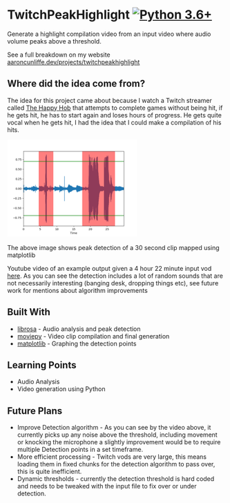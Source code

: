 # TwitchPeakHighlight [![Python 3.6+](https://img.shields.io/badge/python-3.6-blue.svg)](https://www.python.org/downloads/release/python-360/)

Generate a highlight compilation video from an input video where audio volume peaks above a threshold.

See a full breakdown on my website [aaroncunliffe.dev/projects/twitchpeakhighlight](https://aaroncunliffe.dev/projects/twitchpeakhighlight)

## Where did the idea come from?
The idea for this project came about because I watch a Twitch streamer called [The Happy Hob](https://twitch.tv/the_happy_hob)
that attempts to complete games without being hit, if he gets hit, he has to start again and loses hours of progress.
He gets quite vocal when he gets hit, I had the idea that I could make a compilation of his hits.

<img src="https://github.com/aaroncunliffe/TwitchPeakHighlight/blob/master/output/waveform.png?raw=true" width="300"> 

The above image shows peak detection of a 30 second clip mapped using matplotlib

Youtube video of an example output given a 4 hour 22 minute input vod [here](https://www.youtube.com/watch?v=lkPgpP4K-r0&feature=youtu.be). As you can see the detection includes a lot of random sounds that are not necessarily interesting (banging desk, dropping things etc), see future work for mentions about algorithm improvements

## Built With
* [librosa](https://librosa.github.io/librosa/) - Audio analysis and peak detection
* [moviepy](https://zulko.github.io/moviepy/) - Video clip compilation and final generation
* [matplotlib](https://matplotlib.org/) - Graphing the detection points

## Learning Points
* Audio Analysis
* Video generation using Python

## Future Plans
* Improve Detection algorithm - As you can see by the video above, it currently picks up any noise above the threshold, including movement or knocking the microphone a slightly improvement would be to require multiple Detection points in a set timeframe.
* More efficient processing - Twitch vods are very large, this means loading them in fixed chunks for the detection algorithm to pass over, this is quite inefficient. 
* Dynamic thresholds - currently the detection threshold is hard coded and needs to be tweaked with the input file to fix over or under detection.
